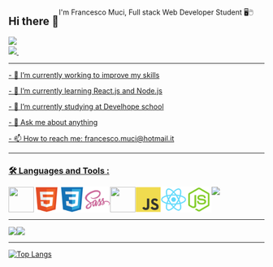  <div id="info" style="display: flex" >
  <h2>Hi there 👋</h2>
     <p> I'm Francesco Muci, Full stack Web Developer Student 🖥️🖱️</p>
 </div>
 <div>
  <img src="https://media.giphy.com/media/26tn33aiTi1jkl6H6/giphy.gif" width="200" />
 </div>

<div id="account-linkedin">
    <a href="https://www.linkedin.com/in/francesco-muci-97a38222a/">
  <img src="https://img.shields.io/badge/LinkedIn-blue?logo=linkedin&logoColor=white&style=for-the-badge" width="100"/>
    <img src="https://komarev.com/ghpvc/?username=MuciFrancesco&style=flat-square&color=blue" alt=""/>
 </div>
 
---

   <div id="info-text">
    <p>- 🔭 I’m currently working to improve my skills</p>
    <p>- 🌱 I’m currently learning React.js and Node.js</p>
    <p>- 👯 I’m currently studying at Develhope school</p>
    <p>- 💬 Ask me about anything</p>
    <p>- 📫 How to reach me: francesco.muci@hotmail.it</p>
   </div>

 
---
 
 ### :hammer_and_wrench: Languages and Tools :
 <div style="display: flex">
    <img src="https://cdn.jsdelivr.net/gh/devicons/devicon/icons/git/git-plain.svg" width="50" height="50"/>
    <img src="https://github.com/devicons/devicon/blob/master/icons/html5/html5-original.svg" width="50" height="50">
    <img src="https://github.com/devicons/devicon/blob/master/icons/css3/css3-original.svg" width="50" height="50">
    <img src="https://github.com/devicons/devicon/blob/master/icons/sass/sass-original.svg" width="50" height="50">
    <img src="https://cdn.jsdelivr.net/gh/devicons/devicon/icons/tailwindcss/tailwindcss-plain.svg" width="50" height="50" />
    <img src="https://github.com/devicons/devicon/blob/master/icons/javascript/javascript-original.svg" width="50" height="50">
    <img src="https://github.com/devicons/devicon/blob/master/icons/react/react-original.svg" width="50" height="50">
    <img src="https://github.com/devicons/devicon/blob/master/icons/nodejs/nodejs-original.svg" width="50" height="50">
    <img src="https://github-readme-stats.vercel.app/api/top-langs/?username=MuciFrancesco&layout=compact"></img>
 </div>
  
 
---

<div style="display: flex">
 <img src="http://github-readme-streak-stats.herokuapp.com?user=MuciFrancesco&theme=monokai&date_format=j%20M%5B%20Y%5D&ring=DD5819&fire=DD2727&currStreakNum=DDD21D&stroke=DD2727&sideLabels=DD6430&sideNums=DDD734&currStreakLabel=DD0404"></img>
 <img src="https://github-readme-stats.vercel.app/api?username=MuciFrancesco&show_icons=true&theme=monokai"></img>
 </div>
 
---
 
[![Top Langs](https://github-readme-stats.vercel.app/api/top-langs/?username=MuciFrancesco&layout=compact)](https://github.com/MuciFrancesco/MuciFrancesco)


  
  
  
  
  

